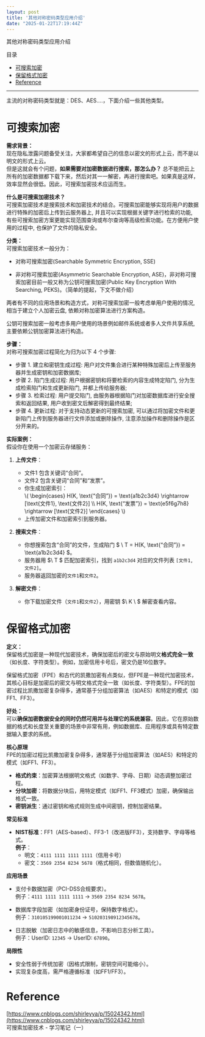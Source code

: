 ```yaml
---
layout: post
title: '其他对称密码类型应用介绍'
date: "2025-01-22T17:19:44Z"
---
```

其他对称密码类型应用介绍

目录

*   [可搜索加密](#可搜索加密)
*   [保留格式加密](#保留格式加密)
*   [Reference](#reference)

* * *

主流的对称密码类型就是：DES、AES....，下面介绍一些其他类型。

可搜索加密
=====

**需求背景：**  
现在隐私泄露问题备受关注，大家都希望自己的信息以密文的形式上云，而不是以明文的形式上云。  
但是这就会有个问题，**如果需要对加密数据进行搜索，那怎么办？** 总不能把云上所有的加密数据都下载下来，然后对其一一解密，再进行搜索吧。如果真是这样，效率显然会很低。因此，可搜索加密技术应运而生。

**什么是可搜索加密技术？**  
可搜索加密技术是搜索技术和加密技术的结合。可搜索加密能够实现将用户的数据进行特殊的加密后上传到云服务器上, 并且可以实现根据关键字进行检索的功能, 有些可搜索加密方案更能实现范围查询或布尔查询等高级检索功能。在方便用户使用的过程中, 也保护了文件的隐私安全。

**分类：**  
可搜索加密技术一般分为：

*   对称可搜索加密(Searchable Symmetric Encryption, SSE)
    
*   非对称可搜索加密(Asymmetric Searchable Encryption, ASE)，非对称可搜索加密目前一般又称为公钥可搜索加密(Public Key Encryption With Searching, PEKS)。（简单的提起，下文不做介绍）
    

两者有不同的应用场景和构造方式，对称可搜索加密一般考虑单用户使用的情况, 相当于建立个人加密云盘, 依赖对称加密算法进行方案构造。

公钥可搜索加密一般考虑多用户使用的场景例如邮件系统或者多人文件共享系统, 主要依赖公钥加密算法进行构造。

**步骤：**  
对称可搜索加密过程简化为归为以下 4 个步骤:

*   步骤 1. 建立和密钥生成过程: 用户对文件集合进行某种特殊加密后上传至服务器并生成密钥和加密数据库;
*   步骤 2. 陷门生成过程: 用户根据密钥和将要检索的内容生成特定陷门, 分为生成检索陷门和生成更新陷门, 并都上传给服务器;
*   步骤 3. 检索过程: 用户提交陷门, 由服务器根据陷门对加密数据库进行安全搜索和返回结果, 用户收到密文后解密得到最终结果;
*   步骤 4. 更新过程: 对于支持动态更新的可搜索加密, 可以通过将加密文件和更新陷门上传到服务器进行文件添加或删除操作, 注意添加操作和删除操作是区分开来的。

**实际案例：**  
假设你在使用一个加密云存储服务：

1.  **上传文件**：
    
    *   文件1 包含关键词“合同”。
    *   文件2 包含关键词“合同”和“发票”。
    *   你生成加密索引：  
        \\( \\begin{cases} H(K, \\text{“合同”}) = \\text{a1b2c3d4} \\rightarrow \[\\text{文件1}, \\text{文件2}\] \\\\ H(K, \\text{“发票”}) = \\text{e5f6g7h8} \\rightarrow \[\\text{文件2}\] \\end{cases} \\)
    *   上传加密文件和加密索引到服务器。
2.  **搜索文件**：
    
    *   你想搜索包含“合同”的文件，生成陷门 $ \\ T = H(K, \\text{“合同”}) = \\text{a1b2c3d4} $。
    *   服务器用 $\\ T $ 匹配加密索引，找到 `a1b2c3d4` 对应的文件列表 `[文件1, 文件2]`。
    *   服务器返回加密的`文件1`和`文件2`。
3.  **解密文件**：
    
    *   你下载加密文件（`文件1`和`文件2`），用密钥 $\\ K \\ $ 解密查看内容。

保留格式加密
======

**定义：**  
保留格式加密是一种现代加密技术，确保加密后的密文与原始明文**格式完全一致**（如长度、字符类型）。例如，加密信用卡号后，密文仍是16位数字。

保留格式加密（FPE）和古代的凯撒加密有点类似，但FPE是一种现代加密技术，其核心目标是加密后的密文与明文格式完全一致（如长度、字符类型）。FPE的加密过程比凯撒加密复杂得多，通常基于分组加密算法（如AES）和特定的模式（如FF1、FF3）。

**好处：**  
可以**确保加密数据安全的同时仍然可用并与处理它的系统兼容**。因此，它在原始数据的格式和长度至关重要的场景中非常有用，例如数据库、应用程序或具有特定数据输入要求的系统。

**核心原理**  
FPE的加密过程比凯撒加密复杂得多，通常基于分组加密算法（如AES）和特定的模式（如FF1、FF3）。

*   **格式约束**：加密算法根据明文格式（如数字、字母、日期）动态调整加密过程。
*   **分块加密**：将数据分块后，用特定模式（如FF1、FF3模式）加密，确保输出格式一致。
*   **密钥派生**：通过密钥和格式规则生成中间密钥，控制加密结果。

**常见标准**

*   **NIST标准**：FF1（AES-based）、FF3-1（改进版FF3），支持数字、字母等格式。  
    **例子**：
    *   明文：`4111 1111 1111 1111`（信用卡号）
    *   密文：`3569 2354 8234 5678`（格式相同，但数值随机化）。

**应用场景**

*   支付卡数据加密（PCI-DSS合规要求）。  
    例子：`4111 1111 1111 1111` → `3569 2354 8234 5678`。
    
*   数据库字段加密（如加密身份证号，保持数字格式）。  
    例子：`310105199001011234` → `510203198912345678`。
    
*   日志脱敏（加密日志中的敏感信息，不影响日志分析工具）。  
    例子：UserID: `12345` → UserID: `67890`。
    

**局限性**

*   安全性弱于传统加密（因格式限制，密钥空间可能缩小）。
*   实现复杂度高，需严格遵循标准（如FF1/FF3）。

Reference
=========

[https://www.cnblogs.com/shirleyya/p/15024342.html](https://www.cnblogs.com/shirleyya/p/15024342.html)  
可搜索加密技术 - 学习笔记（一）